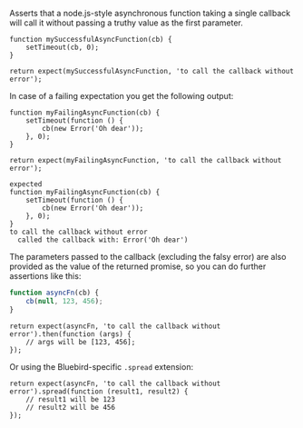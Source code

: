 Asserts that a node.js-style asynchronous function taking a single callback
will call it without passing a truthy value as the first parameter.

```javascript#async:true
function mySuccessfulAsyncFunction(cb) {
    setTimeout(cb, 0);
}

return expect(mySuccessfulAsyncFunction, 'to call the callback without error');
```

In case of a failing expectation you get the following output:

```javascript#async:true
function myFailingAsyncFunction(cb) {
    setTimeout(function () {
        cb(new Error('Oh dear'));
    }, 0);
}

return expect(myFailingAsyncFunction, 'to call the callback without error');
```

```output
expected
function myFailingAsyncFunction(cb) {
    setTimeout(function () {
        cb(new Error('Oh dear'));
    }, 0);
}
to call the callback without error
  called the callback with: Error('Oh dear')
```

The parameters passed to the callback (excluding the falsy error) are also
provided as the value of the returned promise, so you can do further
assertions like this:

```javascript
function asyncFn(cb) {
    cb(null, 123, 456);
}
```

```javascript#async:true
return expect(asyncFn, 'to call the callback without error').then(function (args) {
    // args will be [123, 456];
});
```

Or using the Bluebird-specific `.spread` extension:

```javascript#async:true
return expect(asyncFn, 'to call the callback without error').spread(function (result1, result2) {
    // result1 will be 123
    // result2 will be 456
});
```
